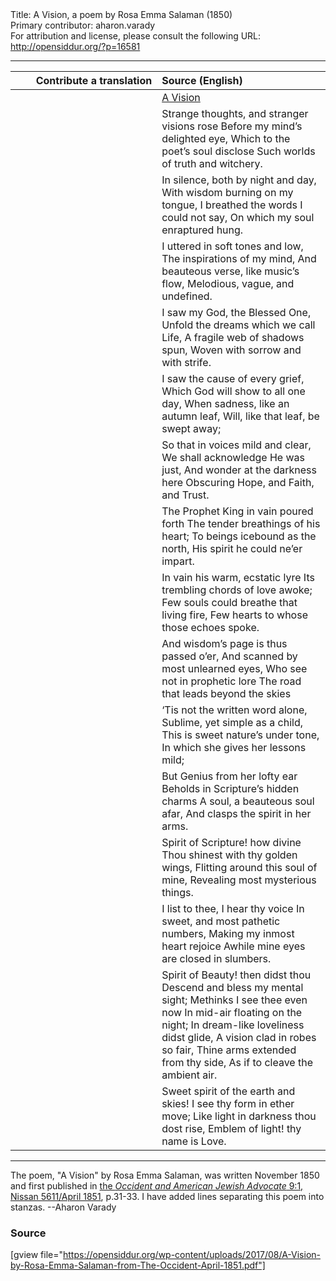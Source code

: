 <html>
<head></head>
<body>
Title: A Vision, a poem by Rosa Emma Salaman (1850)<br />
Primary contributor: aharon.varady<br />
For attribution and license, please consult the following URL: <a href="http://opensiddur.org/?p=16581">http://opensiddur.org/?p=16581</a>
<p />
<hr />

<table style="margin-left: auto;margin-right: auto;" class="draggable">
<thead><tr><th id="x" style="text-align: right;">Contribute a translation</th><th style="text-align: left;">Source (English)</th></tr></thead>
<tbody>
<tr><td style="vertical-align:top;" width="46%">
<div class="liturgy"><span lang="he">

</span></div></td>
 
<td style="vertical-align:top;" width="53%">
<div class="english">
<u>A Vision</u>
</div></td></tr>


<tr><td style="vertical-align:top;" width="46%">
<div class="liturgy"><span lang="he">

</span></div></td>
 
<td style="vertical-align:top;" width="53%">
<div class="english">
Strange thoughts, and stranger visions rose
Before my mind’s delighted eye,
Which to the poet’s soul disclose
Such worlds of truth and witchery.
</div></td></tr>


<tr><td style="vertical-align:top;" width="46%">
<div class="liturgy"><span lang="he">

</span></div></td>
 
<td style="vertical-align:top;" width="53%">
<div class="english">
In silence, both by night and day,
With wisdom burning on my tongue,
I breathed the words I could not say,
On which my soul enraptured hung.
</div></td></tr>


<tr><td style="vertical-align:top;" width="46%">
<div class="liturgy"><span lang="he">

</span></div></td>
 
<td style="vertical-align:top;" width="53%">
<div class="english">
I uttered in soft tones and low,
The inspirations of my mind,
And beauteous verse, like music’s flow,
Melodious, vague, and undefined.
</div></td></tr>


<tr><td style="vertical-align:top;" width="46%">
<div class="liturgy"><span lang="he">

</span></div></td>
 
<td style="vertical-align:top;" width="53%">
<div class="english">
I saw my God, the Blessed One,
Unfold the dreams which we call Life,
A fragile web of shadows spun,
Woven with sorrow and with strife.
</div></td></tr>


<tr><td style="vertical-align:top;" width="46%">
<div class="liturgy"><span lang="he">

</span></div></td>
 
<td style="vertical-align:top;" width="53%">
<div class="english">
I saw the cause of every grief,
Which God will show to all one day,
When sadness, like an autumn leaf,
Will, like that leaf, be swept away;
</div></td></tr>


<tr><td style="vertical-align:top;" width="46%">
<div class="liturgy"><span lang="he">

</span></div></td>
 
<td style="vertical-align:top;" width="53%">
<div class="english">
So that in voices mild and clear,
We shall acknowledge He was just,
And wonder at the darkness here
Obscuring Hope, and Faith, and Trust.
</div></td></tr>


<tr><td style="vertical-align:top;" width="46%">
<div class="liturgy"><span lang="he">

</span></div></td>
 
<td style="vertical-align:top;" width="53%">
<div class="english">
The Prophet King in vain poured forth
The tender breathings of his heart;
To beings icebound as the north,
His spirit he could ne’er impart.
</div></td></tr>


<tr><td style="vertical-align:top;" width="46%">
<div class="liturgy"><span lang="he">

</span></div></td>
 
<td style="vertical-align:top;" width="53%">
<div class="english">
In vain his warm, ecstatic lyre
Its trembling chords of love awoke;
Few souls could breathe that living fire,
Few hearts to whose those echoes spoke.
</div></td></tr>


<tr><td style="vertical-align:top;" width="46%">
<div class="liturgy"><span lang="he">

</span></div></td>
 
<td style="vertical-align:top;" width="53%">
<div class="english">
And wisdom’s page is thus passed o’er,
And scanned by most unlearned eyes,
Who see not in prophetic lore
The road that leads beyond the skies
</div></td></tr>


<tr><td style="vertical-align:top;" width="46%">
<div class="liturgy"><span lang="he">

</span></div></td>
 
<td style="vertical-align:top;" width="53%">
<div class="english">
‘Tis not the written word alone,
Sublime, yet simple as a child,
This is sweet nature’s under tone,
In which she gives her lessons mild;
</div></td></tr>


<tr><td style="vertical-align:top;" width="46%">
<div class="liturgy"><span lang="he">

</span></div></td>
 
<td style="vertical-align:top;" width="53%">
<div class="english">
But Genius from her lofty ear
Beholds in Scripture’s hidden charms
A soul, a beauteous soul afar,
And clasps the spirit in her arms.
</div></td></tr>


<tr><td style="vertical-align:top;" width="46%">
<div class="liturgy"><span lang="he">

</span></div></td>
 
<td style="vertical-align:top;" width="53%">
<div class="english">
Spirit of Scripture! how divine
Thou shinest with thy golden wings,
Flitting around this soul of mine,
Revealing most mysterious things.
</div></td></tr>


<tr><td style="vertical-align:top;" width="46%">
<div class="liturgy"><span lang="he">

</span></div></td>
 
<td style="vertical-align:top;" width="53%">
<div class="english">
I list to thee, I hear thy voice
In sweet, and most pathetic numbers,
Making my inmost heart rejoice
Awhile mine eyes are closed in slumbers.
</div></td></tr>


<tr><td style="vertical-align:top;" width="46%">
<div class="liturgy"><span lang="he">

</span></div></td>
 
<td style="vertical-align:top;" width="53%">
<div class="english">
Spirit of Beauty! then didst thou
Descend and bless my mental sight;
Methinks I see thee even now
In mid-air floating on the night;
In dream-like loveliness didst glide,
A vision clad in robes so fair,
Thine arms extended from thy side,
As if to cleave the ambient air.
</div></td></tr>


<tr><td style="vertical-align:top;" width="46%">
<div class="liturgy"><span lang="he">

</span></div></td>
 
<td style="vertical-align:top;" width="53%">
<div class="english">
Sweet spirit of the earth and skies!
I see thy form in ether move;
Like light in darkness thou dost rise,
Emblem of light! thy name is Love.
</div></td></tr>
</tbody></table>

<hr />

The poem, "A Vision" by Rosa Emma Salaman, was written November 1850 and first published in <a href="http://web.nli.org.il/sites/JPress/English/Pages/The-Occident-and-American-Jewish-Advocate.aspx">the <em>Occident and American Jewish Advocate</em> 9:1, Nissan 5611/April 1851</a>, p.31-33. I have added lines separating this poem into stanzas. --Aharon Varady

<h3>Source</h3>

[gview file="https://opensiddur.org/wp-content/uploads/2017/08/A-Vision-by-Rosa-Emma-Salaman-from-The-Occident-April-1851.pdf"]
</body>
</html>